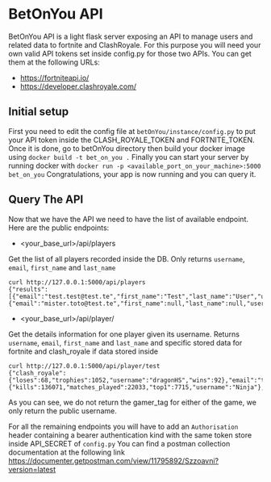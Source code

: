 # BetOnYou API

BetOnYou API is a light flask server exposing an API to manage users and related data to fortnite and ClashRoyale. For this purpose you will need your own valid API tokens set inside config.py for those two APIs.
You can get them at the following URLs:
* https://fortniteapi.io/
* https://developer.clashroyale.com/

## Initial setup

First you need to edit the config file at `betOnYou/instance/config.py` to put your API token inside the CLASH_ROYALE_TOKEN and FORTNITE_TOKEN.
Once it is done, go to betOnYou directory then build your docker image using `docker build -t bet_on_you .`
Finally you can start your server by running docker with `docker run -p <available_port_on_your_machine>:5000 bet_on_you`
Congratulations, your app is now running and you can query it.

## Query The API

Now that we have the API we need to have the list of available endpoint.
Here are the public endpoints:

* <your_base_url>/api/players

Get the list of all players recorded inside the DB. Only returns `username`, `email`, `first_name` and `last_name`
```
curl http://127.0.0.1:5000/api/players
{"results":[{"email":"test.test@test.te","first_name":"Test","last_name":"User","username":"test"},{"email":"mister.toto@test.te","first_name":null,"last_name":null,"username":"mister_toto"}]}
```

* <your_base_url>/api/player/<username>

Get the details information for one player given its username. Returns `username`, `email`, `first_name` and `last_name` and specific stored data for fortnite and clash_royale if data stored inside 
```
curl http://127.0.0.1:5000/api/player/test
{"clash_royale":{"loses":68,"trophies":1052,"username":"dragonHS","wins":92},"email":"test.test@test.te","first_name":"Test","fortnite":{"kills":136071,"matches_played":22033,"top1":7715,"username":"Ninja"},"last_name":"Tester","username":"test"}
```
As you can see, we do not return the gamer_tag for either of the game, we only return the public username.

For all the remaining endpoints you will have to add an `Authorisation` header containing a bearer authentication kind with the same token store inside API_SECRET of `config.py`
You can find a postman collection documentation at the following link https://documenter.getpostman.com/view/11795892/Szzoavni?version=latest
